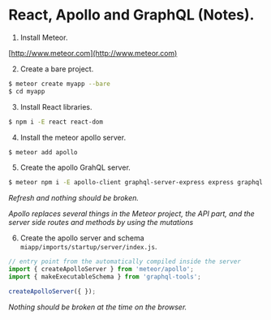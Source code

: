 # React, Apollo and GraphQL (Notes).

1. Install Meteor.

  [http://www.meteor.com](http://www.meteor.com)

2. Create a bare project.

  ```sh
  $ meteor create myapp --bare
  $ cd myapp
  ```

3. Install React libraries.
  
  ```sh
  $ npm i -E react react-dom
  ```

4. Install the meteor apollo server.

  ```sh
  $ meteor add apollo
  ```

5. Create the apollo GrahQL server.

  ```sh
  $ meteor npm i -E apollo-client graphql-server-express express graphql graphql-tools body-parser
  ```

  *Refresh and nothing should be broken.*

  *Apollo replaces several things in the Meteor project, the API part, and the server side routes and methods by using the mutations*

6. Create the apollo server and schema `miapp/imports/startup/server/index.js`.

  ```js
  // entry point from the automatically compiled inside the server
  import { createApolloServer } from 'meteor/apollo';
  import { makeExecutableSchema } from 'graphql-tools';

  createApolloServer({ });
  ```

  *Nothing should be broken at the time on the browser.*

